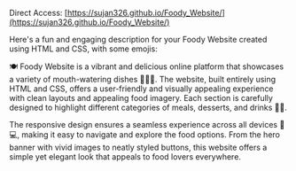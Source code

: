 Direct Access:   [https://sujan326.github.io/Foody_Website/](https://sujan326.github.io/Foody_Website/)

Here's a fun and engaging description for your Foody Website created using HTML and CSS, with some emojis:

🍽️ Foody Website is a vibrant and delicious online platform that showcases a variety of mouth-watering dishes 🍕🍔🍣. The website, built entirely using HTML and CSS, offers a user-friendly and visually appealing experience with clean layouts and appealing food imagery. Each section is carefully designed to highlight different categories of meals, desserts, and drinks 🍰🍹.

The responsive design ensures a seamless experience across all devices 📱💻, making it easy to navigate and explore the food options. From the hero banner with vivid images to neatly styled buttons, this website offers a simple yet elegant look that appeals to food lovers everywhere.
